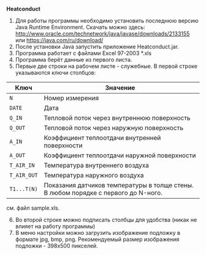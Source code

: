 **Heatconduct** 
1.	Для работы программы необходимо установить последнюю версию Java Runtime Environment. Скачать можно здесь:
http://www.oracle.com/technetwork/java/javase/downloads/2133155
 или https://java.com/ru/download/
2.	После установки Java запустить приложение Heatconduct.jar.
3.	Программа работает с файлами Excel 97-2003 *.xls
4.	Программа берёт данные из первого листа.
5.	Первые две строки на рабочем листе - служебные. В первой строке указываются ключи столбцов:

Ключ | Значение
-----|-------------
`N`|Номер измерения
`DATE`|Дата
`Q_IN`|Тепловой поток через внутреннюю поверхность
`Q_OUT`|Тепловой поток через наружную поверхность
`A_IN`|Коэффициент теплоотдачи внутренней поверхности
`A_OUT`|Коэффициент теплоотдачи наружной поверхности
`T_AIR_IN`|Температура внутреннего воздуха
`T_AIR_OUT`|Температура наружного воздуха
`T1...Т(N)`|Показания датчиков температуры в толще стены. В любом порядке с первого до N-ного.
см. файл sample.xls.

6.	Во второй строке можно подписать столбцы для удобства (никак не влияет на работу программы)
7.	В меню настройки можно загрузить изображение подложку в формате jpg, bmp, png. Рекомендуемый размер изображения подложки - 398х500 пикселей.
